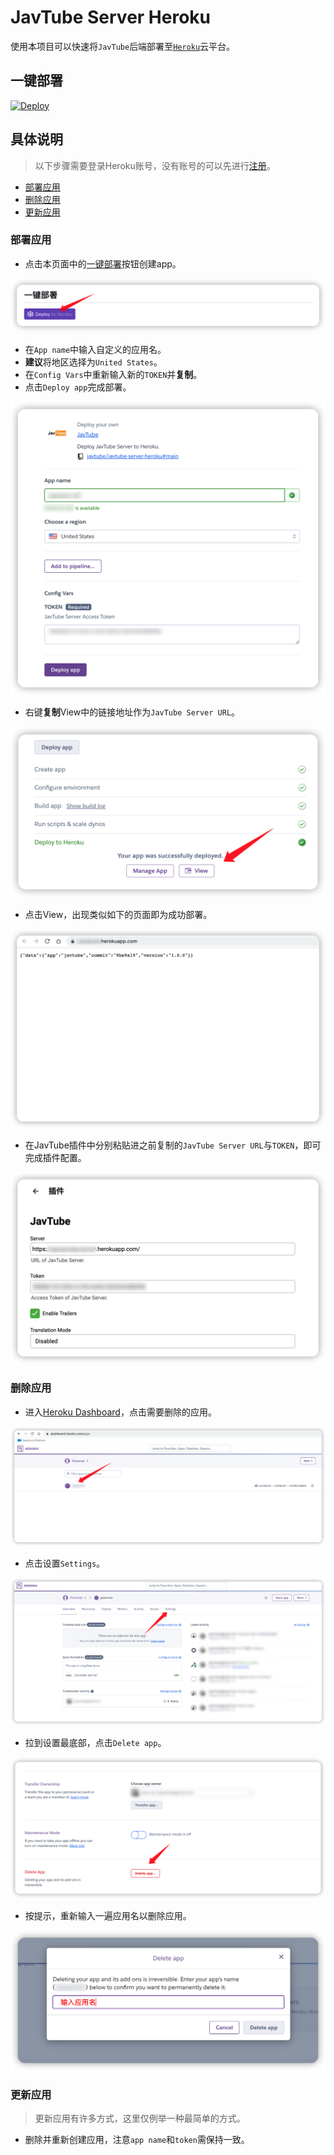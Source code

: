 # JavTube Server Heroku

使用本项目可以快速将`JavTube`后端部署至[`Heroku`](https://heroku.com)云平台。

## 一键部署

[![Deploy](https://www.herokucdn.com/deploy/button.svg)](https://heroku.com/deploy)

## 具体说明

> 以下步骤需要登录Heroku账号，没有账号的可以先进行[注册](https://signup.heroku.com/)。

- [部署应用](#部署应用)
- [删除应用](#删除应用)
- [更新应用](#更新应用)

### 部署应用

- 点击本页面中的[一键部署](#一键部署)按钮创建app。

![deploy](images/deploy.png)

- 在`App name`中输入自定义的应用名。
- **建议**将地区选择为`United States`。
- 在`Config Vars`中重新输入新的`TOKEN`并**复制**。
- 点击`Deploy app`完成部署。

![create](images/create.png)

- 右键**复制**View中的链接地址作为`JavTube Server URL`。

![view](images/view.png)

- 点击View，出现类似如下的页面即为成功部署。

![page](images/page.png)

- 在JavTube插件中分别粘贴进之前复制的`JavTube Server URL`与`TOKEN`，即可完成插件配置。

![plugin](images/plugin.png)

### 删除应用

- 进入[Heroku Dashboard](https://dashboard.heroku.com/apps)，点击需要删除的应用。

![dashboard](images/dashboard.png)

- 点击设置`Settings`。

![overview](images/overview.png)

- 拉到设置最底部，点击`Delete app`。

![settings](images/settings.png)

- 按提示，重新输入一遍应用名以删除应用。

![delete](images/delete.png)

### 更新应用

> 更新应用有许多方式，这里仅例举一种最简单的方式。

- 删除并重新创建应用，注意`app name`和`token`需保持一致。
